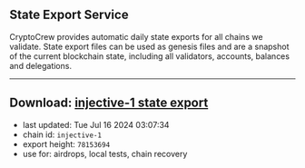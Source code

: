 ## State Export Service
CryptoCrew provides automatic daily state exports for all chains we validate. State export files can be used as genesis files and are a snapshot of the current blockchain state, including all validators, accounts, balances and delegations.

---
**Download: [injective-1 state export](https://dl-eu2.ccvalidators.com/SERVICE/injective/injective-1_export_78153694.json)**
---

- last updated: Tue Jul 16 2024 03:07:34
- chain id: `injective-1`
- export height: `78153694`
- use for: airdrops, local tests, chain recovery
